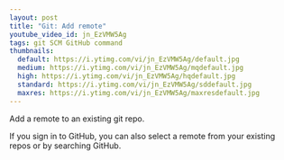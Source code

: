```yaml
---
layout: post
title: "Git: Add remote"
youtube_video_id: jn_EzVMW5Ag
tags: git SCM GitHub command
thumbnails:
  default: https://i.ytimg.com/vi/jn_EzVMW5Ag/default.jpg
  medium: https://i.ytimg.com/vi/jn_EzVMW5Ag/mqdefault.jpg
  high: https://i.ytimg.com/vi/jn_EzVMW5Ag/hqdefault.jpg
  standard: https://i.ytimg.com/vi/jn_EzVMW5Ag/sddefault.jpg
  maxres: https://i.ytimg.com/vi/jn_EzVMW5Ag/maxresdefault.jpg
---
```


Add a remote to an existing git repo.

If you sign in to GitHub, you can also select a remote from your existing repos or by searching GitHub.

